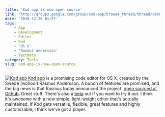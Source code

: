 ```yaml
---
title: 'Kod app is now open source'
link: 'http://groups.google.com/group/kod-app/browse_thread/thread/8bc80d18932f5e99'
date: '2010-12-26 01:57'
tags:
    - App
    - Development
    - Editor
    - Kod
    - 'OS X'
    - 'Rasmus Andersson'
    - Textmate
category: Tools
slug: kod-app-is-now-open-source
---
```


[ ![](http://kodapp.com/screenshot.png "Kod app") ](http://groups.google.com/group/kod-app/browse_thread/thread/8bc80d18932f5e99) [Kod app](http://kodapp.com/) is a promising code editor for OS X, created by the Swede (wohoo!) Rasmus Andersson. A bunch of features are promised, and the big news is that Rasmus today announced the project  [open sourced at Github](https://github.com/rsms/kod). Great stuff. There's also a [beta](http://kodapp.com/download) out if you want to try it out. I think it's awesome with a new simple, light-weight editor that's actually maintained. If Kod gets versatile, flexible, great features and highly customizable, I think we've got a player.
